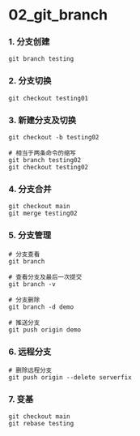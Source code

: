 # 02_git_branch

### 1. 分支创建

```shell
git branch testing
```

### 2. 分支切换

```shell
git checkout testing01
```

### 3. 新建分支及切换

```shell
git checkout -b testing02

# 相当于两条命令的缩写
git branch testing02
git checkout testing02
```

### 4. 分支合并

```shell
git checkout main
git merge testing02
```

### 5. 分支管理

```shell
# 分支查看
git branch

# 查看分支及最后一次提交
git branch -v

# 分支删除
git branch -d demo

# 推送分支
git push origin demo
```

### 6. 远程分支

```shell
# 删除远程分支
git push origin --delete serverfix
```

### 7. 变基

```shell
git checkout main
git rebase testing
```